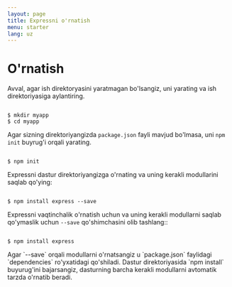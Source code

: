 ```yaml
---
layout: page
title: Expressni o'rnatish
menu: starter
lang: uz
---
```


# O'rnatish

Avval, agar ish direktoryasini yaratmagan bo'lsangiz, uni yarating va ish direktoriyasiga aylantiring.

<pre><code class="language-sh" translate="no">
$ mkdir myapp
$ cd myapp
</code></pre>

Agar sizning direktoriyangizda `package.json` fayli mavjud bo'lmasa, uni `npm init` buyrug'i orqali yarating.

<pre><code class="language-sh" translate="no">
$ npm init
</code></pre>

Expressni dastur direktoriyangizga o'rnating va uning kerakli modullarini saqlab qo'ying:

<pre><code class="language-sh" translate="no">
$ npm install express --save
</code></pre>

Expressni vaqtinchalik o'rnatish uchun va uning kerakli modullarni saqlab qo'ymaslik uchun `--save` qo'shimchasini olib tashlang::

<pre><code class="language-sh" translate="no">
$ npm install express
</code></pre>

<div class="doc-box doc-info" markdown="1">
Agar `--save` orqali modullarni o'rnatsangiz u `package.json` faylidagi `dependencies` ro'yxatidagi qo'shiladi.
Dastur direktoriyasida `npm install` buyurug'ini bajarsangiz, dasturning barcha kerakli modullarni avtomatik tarzda o'rnatib beradi.
</div>
